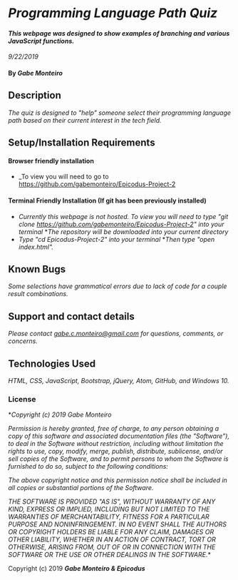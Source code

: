# _Programming Language Path Quiz_

#### _This webpage was designed to show examples of branching and various JavaScript functions._

_9/22/2019_

#### By _**Gabe Monteiro**_

## Description

_The quiz is designed to "help" someone select their programming language path based on their current interest in the tech field._

## Setup/Installation Requirements

#### Browser friendly installation

* _To view you will need to go to https://github.com/gabemonteiro/Epicodus-Project-2

#### Terminal Friendly Installation (If git has been previously installed)
* _Currently this webpage is not hosted. To view you will need to type "git clone https://github.com/gabemonteiro/Epicodus-Project-2" into your terminal_
*_The repository will be downloaded into your current directory_
* _Type "cd Epicodus-Project-2" into your terminal_
*_Then type "open index.html"._

## Known Bugs

_Some selections have grammatical errors due to lack of code for a couple result combinations._

## Support and contact details

_Please contact gabe.c.monteiro@gmail.com for questions, comments, or concerns._

## Technologies Used

_HTML, CSS, JavaScript, Bootstrap, jQuery, Atom, GitHub, and Windows 10._

### License
*_Copyright (c) 2019 Gabe Monteiro_

_Permission is hereby granted, free of charge, to any person obtaining a copy
of this software and associated documentation files (the "Software"), to deal
in the Software without restriction, including without limitation the rights
to use, copy, modify, merge, publish, distribute, sublicense, and/or sell
copies of the Software, and to permit persons to whom the Software is
furnished to do so, subject to the following conditions:_

_The above copyright notice and this permission notice shall be included in all
copies or substantial portions of the Software._

_THE SOFTWARE IS PROVIDED "AS IS", WITHOUT WARRANTY OF ANY KIND, EXPRESS OR
IMPLIED, INCLUDING BUT NOT LIMITED TO THE WARRANTIES OF MERCHANTABILITY,
FITNESS FOR A PARTICULAR PURPOSE AND NONINFRINGEMENT. IN NO EVENT SHALL THE
AUTHORS OR COPYRIGHT HOLDERS BE LIABLE FOR ANY CLAIM, DAMAGES OR OTHER
LIABILITY, WHETHER IN AN ACTION OF CONTRACT, TORT OR OTHERWISE, ARISING FROM,
OUT OF OR IN CONNECTION WITH THE SOFTWARE OR THE USE OR OTHER DEALINGS IN THE
SOFTWARE._*

Copyright (c) 2019 **_Gabe Monteiro & Epicodus_**
